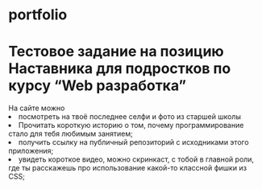 # portfolio
<h1>Тестовое задание на позицию Наставника для подростков по курсу “Web разработка”</h1>
На сайте можно 
<li>посмотреть на твоё последнее селфи и фото из старшей школы</li>
<li>Прочитать короткую историю о том, почему программирование стало для тебя любимым занятием;</li>
<li>получить ссылку на публичный репозиторий с исходниками этого приложения;</li>
<li>увидеть короткое видео, можно скринкаст, с тобой в главной роли, где ты расскажешь про использование какой-то классной фишки из CSS;</li>
